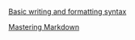 
[Basic writing and formatting syntax](https://help.github.com/articles/basic-writing-and-formatting-syntax/#referencing-issues-and-pull-requests)

[Mastering Markdown](https://guides.github.com/features/mastering-markdown/)
